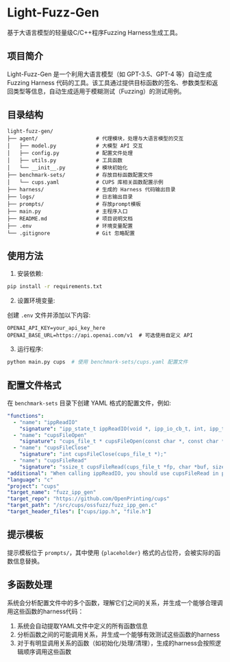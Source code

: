 # Light-Fuzz-Gen

基于大语言模型的轻量级C/C++程序Fuzzing Harness生成工具。

## 项目简介

Light-Fuzz-Gen 是一个利用大语言模型（如 GPT-3.5、GPT-4 等）自动生成 Fuzzing Harness 代码的工具。该工具通过提供目标函数的签名、参数类型和返回类型等信息，自动生成适用于模糊测试（Fuzzing）的测试用例。

## 目录结构

```
light-fuzz-gen/
├── agent/                   # 代理模块，处理与大语言模型的交互
│   ├── model.py             # 大模型 API 交互
│   ├── config.py            # 配置文件处理
│   ├── utils.py             # 工具函数
│   └── __init__.py          # 模块初始化
├── benchmark-sets/          # 存放目标函数配置文件
│   └── cups.yaml            # CUPS 库相关函数配置示例
├── harness/                 # 生成的 Harness 代码输出目录
├── logs/                    # 日志输出目录
├── prompts/                 # 存放prompt模板
├── main.py                  # 主程序入口
├── README.md                # 项目说明文档
├── .env                     # 环境变量配置
└── .gitignore               # Git 忽略配置

```

## 使用方法

1. 安装依赖:

```bash
pip install -r requirements.txt
```

2. 设置环境变量:

创建 `.env` 文件并添加以下内容:

```
OPENAI_API_KEY=your_api_key_here
OPENAI_BASE_URL=https://api.openai.com/v1  # 可选使用自定义 API
```

3. 运行程序:

```bash
python main.py cups  # 使用 benchmark-sets/cups.yaml 配置文件
```

## 配置文件格式

在 `benchmark-sets` 目录下创建 YAML 格式的配置文件，例如:

```yaml
"functions":
  - "name": "ippReadIO"
    "signature": "ipp_state_t ippReadIO(void *, ipp_io_cb_t, int, ipp_t *, ipp_t *);"
  - "name": "cupsFileOpen"
    "signature": "cups_file_t * cupsFileOpen(const char *, const char *);"
  - "name": "cupsFileClose"
    "signature": "int cupsFileClose(cups_file_t *);"
  - "name": "cupsFileRead"
    "signature": "ssize_t cupsFileRead(cups_file_t *fp, char *buf, size_t bytes);"
"additional": "When calling ippReadIO, you should use cupsFileRead in parameter list."
"language": "c"
"project": "cups"
"target_name": "fuzz_ipp_gen"
"target_repo": "https://github.com/OpenPrinting/cups"
"target_path": "/src/cups/ossfuzz/fuzz_ipp_gen.c"
"target_header_files": ["cups/ipp.h", "file.h"]
```

## 提示模板

提示模板位于 `prompts/`，其中使用 `{placeholder}` 格式的占位符，会被实际的函数信息替换。

## 多函数处理

系统会分析配置文件中的多个函数，理解它们之间的关系，并生成一个能够合理调用这些函数的harness代码：

1. 系统会自动提取YAML文件中定义的所有函数信息
2. 分析函数之间的可能调用关系，并生成一个能够有效测试这些函数的harness
3. 对于有明显调用关系的函数（如初始化/处理/清理），生成的harness会按照逻辑顺序调用这些函数
